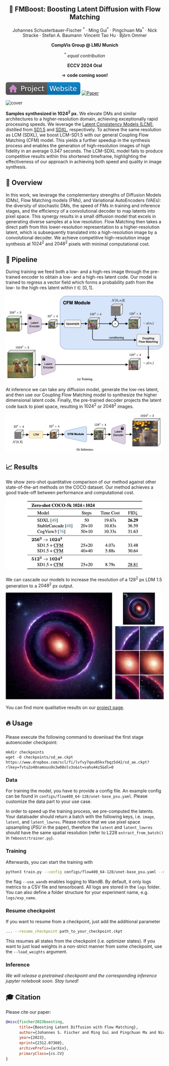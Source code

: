 <p align="center">
 <h2 align="center">🚀 FMBoost: Boosting Latent Diffusion with Flow Matching</h2>
 <p align="center"> 
 Johannes Schusterbauer-Fischer
<sup>*</sup> · Ming Gui<sup>*</sup> · Pingchuan Ma<sup>*</sup> · 
 <!-- </p>
  <p align="center">  -->
 Nick Stracke · Stefan A. Baumann ·Vincent Tao Hu · Björn Ommer
 </p>
 <p align="center"> 
    <b>CompVis Group @ LMU Munich</b>
 </p>
 </p>
  <p align="center"> <sup>*</sup> <i>equal contribution</i> </p>
</p>

<p align="center">
 <b>ECCV 2024 Oral</b>
</p>

<p align="center">
&rArr; <b>code coming soon!</b>
</p>

[![Website](assets/figs/badge-website.svg)](https://compvis.github.io/fm-boosting/)
[![Paper](https://img.shields.io/badge/arXiv-PDF-b31b1b)](https://arxiv.org/abs/2312.07360)


![cover](/assets/figs/cover-fig.png)

**Samples synthesized in $1024^2$ px.** We elevate DMs and similar architectures to a higher-resolution domain, achieving exceptionally rapid processing speeds. We leverage the [Latent Consistency Models (LCM)](https://arxiv.org/abs/2310.04378), distilled from [SD1.5](https://arxiv.org/abs/2112.10752)  and [SDXL](https://arxiv.org/abs/2307.01952), respectively. To achieve the same resolution as LCM (SDXL), we boost LCM-SD1.5 with our general Coupling Flow Matching (CFM) model. This yields a further speedup in the synthesis process and enables the generation of high-resolution images of high fidelity in an average $`0.347`$ seconds. The LCM-SDXL model fails to produce competitive results within this shortened timeframe, highlighting the effectiveness of our approach in achieving both speed and quality in image synthesis.


## 📝 Overview

In this work, we leverage the complementary strengths of Diffusion Models (DMs), Flow Matching models (FMs), and Variational AutoEncoders (VAEs): the diversity of stochastic DMs, the speed of FMs in training and inference stages, and the efficiency of a convolutional decoder to map latents into pixel space. This synergy results in a small diffusion model that excels in generating diverse samples at a low resolution. Flow Matching then takes a direct path from this lower-resolution representation to a higher-resolution latent, which is subsequently translated into a high-resolution image by a convolutional decoder. We achieve competitive high-resolution image synthesis at $1024^2$ and $2048^2$ pixels with minimal computational cost.

## 🚀 Pipeline

During training we feed both a low- and a high-res image through the pre-trained encoder to obtain a low- and a high-res latent code. Our model is trained to regress a vector field which forms a probability path from the low- to the high-res latent within $t \in [0, 1]$.

![training](assets/figs/pipeline-train.jpg)

At inference we can take any diffusion model, generate the low-res latent, and then use our Coupling Flow Matching model to synthesize the higher dimensional latent code. Finally, the pre-trained decoder projects the latent code back to pixel space, resulting in $1024^2$ or $2048^2$ images.

![inference](assets/figs/pipeline-inf.jpg)


## 📈 Results

We show zero-shot quantitative comparison of our method against other state-of-the-art methods on the COCO dataset. Our method achieves a good trade-off between performance and computational cost.

![results-coco](assets/figs/coco-comparison.jpg)

We can cascade our models to increase the resolution of a $128^2$ px LDM 1.5 generation to a $2048^2$ px output.

![cascading](assets/figs/128_to_2k-universe.jpg)

You can find more qualitative results on our [project page](https://compvis.github.io/fm-boosting/).

## 🔥 Usage

###
Please execute the following command to download the first stage autoencoder checkpoint:
```
mkdir checkpoints
wget -O checkpoints/sd_ae.ckpt https://www.dropbox.com/scl/fi/lvfvy7qou05kxfbqz5d42/sd_ae.ckpt?rlkey=fvtu2o48namouu9x3w08olv3o&st=vahu44z5&dl=0
```

### Data
For training the model, you have to provide a config file. An example config can be found in `configs/flow400_64-128/unet-base_psu.yaml`. Please customize the data part to your use case. 

In order to speed up the training process, we pre-computed the latents. Your dataloader should return a batch with the following keys, i.e. `image`, `latent`, and `latent_lowres`. Please notice that we use pixel space upsampling (*PSU* in the paper), therefore the `latent` and `latent_lowres` should have the same spatial resolution (refer to L228 `extract_from_batch()` in `fmboost/trainer.py`). 


### Training

Afterwards, you can start the training with

```bash
python3 train.py --config configs/flow400_64-128/unet-base_psu.yaml --name your-name --use_wandb
```

the flag `--use_wandb` enables logging to WandB. By default, it only logs metrics to a CSV file and tensorboard. All logs are stored in the `logs` folder. You can also define a folder structure for your experiment name, e.g. `logs/exp_name`.

### Resume checkpoint

If you want to resume from a checkpoint, just add the additional parameter

```bash
... --resume_checkpoint path_to_your_checkpoint.ckpt
```

This resumes all states from the checkpoint (i.e. optimizer states). If you want to just load weights in a non-strict manner from some checkpoint, use the `--load_weights` argument.

### Inference
*We will release a pretrained checkpoint and the corresponding inference jupyter notebook soon. Stay tuned!*



## 🎓 Citation

Please cite our paper:

```bibtex
@misc{fischer2023boosting,
      title={Boosting Latent Diffusion with Flow Matching}, 
      author={Johannes S. Fischer and Ming Gui and Pingchuan Ma and Nick Stracke and Stefan A. Baumann and Vincent Tao Hu and Björn Ommer},
      year={2023},
      eprint={2312.07360},
      archivePrefix={arXiv},
      primaryClass={cs.CV}
}
```
